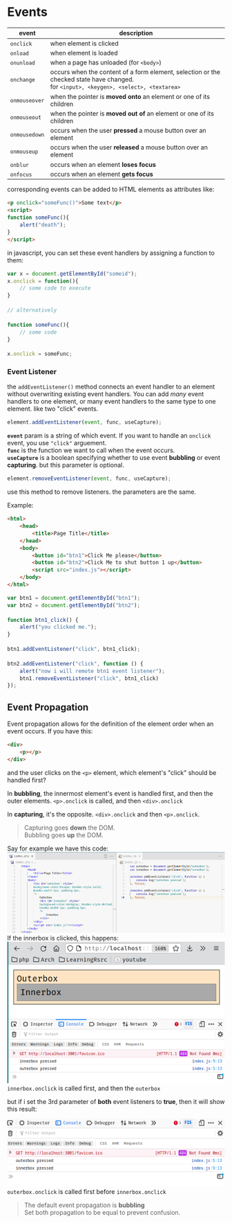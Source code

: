 
# Events
|event|description|
|-|-|
|`onclick`|when element is clicked|
|`onload`|when element is loaded|
|`onunload`|when a page has unloaded (for `<body>`)|
|`onchange`|occurs when the content of a form element, selection or the checked state have changed.<br> for `<input>, <keygen>, <select>, <textarea>`|
|`onmouseover`|when the pointer is **moved onto** an element or one of its children|
|`onmouseout`|when the pointer is **moved out of** an element or one of its children|
|`onmousedown`|occurs when the user **pressed** a mouse button over an element|
|`onmouseup`|occurs when the user **released** a mouse button over an element|
|`onblur`|occurs when an element **loses focus**|
|`onfocus`|occurs when an element **gets focus**|

corresponding events can be added to HTML elements as attributes like: <br>
```html
<p onclick="someFunc()">Some text</p>
<script>
function someFunc(){
    alert("death");
}
</script>
```

in javascript, you can set these event handlers by assigning a function to them:
```javascript
var x = document.getElementById("someid");
x.onclick = function(){
    // some code to execute
}

// alternatively

function someFunc(){
    // some code
}

x.onclick = someFunc;
```

### Event Listener
the `addEventListener()` method connects an event handler to an element without overwriting existing event handlers. You can add *many* event handlers to one element, or many event handlers to the same type to one element. like two "click" events.

```javascript
element.addEventListener(event, func, useCapture);
```
**`event`** param is a string of which event. If you want to handle an `onclick` event, you use `"click"` arguement.<br>
**`func`** is the function we want to call when the event occurs.<br>
**`useCapture`** is a boolean specifying whether to use event **bubbling** or event **capturing**. but this parameter is optional.

```javascript
element.removeEventListener(event, func, useCapture);
```
use this method to remove listeners. the parameters are the same.

Example:

```html
<html>
	<head>
		<title>Page Title</title>
	</head>
	<body>
		<button id="btn1">Click Me please</button>
		<button id="btn2">Click Me to shut button 1 up</button>
		<script src="index.js"></script>
	</body>
</html>
```

```javascript
var btn1 = document.getElementById("btn1");
var btn2 = document.getElementById("btn2");

function btn1_click() {
    alert("you clicked me.");
}

btn1.addEventListener("click", btn1_click);

btn2.addEventListener("click", function () {
    alert("now i will remote btn1 event listener");
    btn1.removeEventListener("click", btn1_click)
});
```

## Event Propagation

Event propagation allows for the definition of the element order when an event occurs. If you have this:
```html
<div>
    <p></p>
</div>
```

and the user  clicks on the `<p>` element, which element's "click" should be handled first?

In **bubbling**, the innermost element's event is handled first, and then the outer elements.
`<p>.onclick` is called, and then `<div>.onclick`

In **capturing**, it's the opposite.
`<div>.onclick` and then `<p>.onclick`.

> Capturing goes **down** the DOM. <br>
> Bubbling goes **up** the DOM.

Say for example we have this code:
![image](.imgs/eventpropa_code.png)
If the innerbox is clicked, this happens:
![image](.imgs/eventpropa_res.png)
`innerbox.onclick` is called first, and then the `outerbox`

but if i set the 3rd parameter of **both** event listeners to **true**, then it will show this result:

![image](.imgs/eventpropa_res2.png)
`outerbox.onclick` is called first before `innerbox.onclick`

> The default event propagation is **bubbling**<br>
> Set both propagation to be equal to prevent confusion.